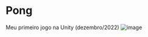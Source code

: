# Pong
Meu primeiro jogo na Unity (dezembro/2022)
![image](https://github.com/NicolleTO/JogoPong-Unity/assets/129110665/206b407e-fad4-4605-b6e5-2a02b6efafa9)


